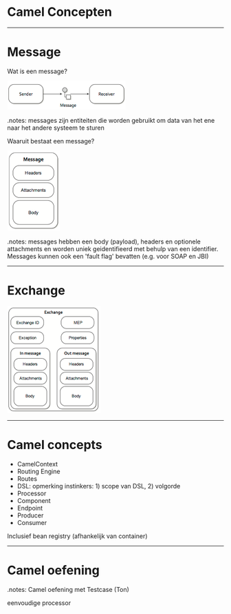 # **Camel** Concepten

---

# Message

Wat is een message?

![message](resources/message.png)

.notes: messages zijn entiteiten die worden gebruikt om data van het ene naar het andere systeem te sturen

Waaruit bestaat een message?

![headers-attachments-body](resources/headers-attachments-body.png)

.notes: messages hebben een body (payload), headers en optionele attachments en worden uniek geidentifieerd met behulp van een identifier. Messages kunnen ook een 'fault flag' bevatten (e.g. voor SOAP en JBI)

---

# Exchange

![exchange](resources/exchange.png)

---

# Camel concepts

* CamelContext
* Routing Engine
* Routes
* DSL: opmerking instinkers: 1) scope van DSL, 2) volgorde
* Processor
* Component
* Endpoint
* Producer
* Consumer

Inclusief bean registry (afhankelijk van container)

---

# Camel oefening

.notes: Camel oefening met Testcase (Ton)

eenvoudige processor
